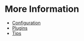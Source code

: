 More Information
================

- [Configuration](https://github.com/philosowaffle/NewDeviceSetup/blob/master/Windows/SublimeText%203/Configuration.md)
- [Plugins](https://github.com/philosowaffle/NewDeviceSetup/blob/master/Windows/SublimeText%203/Plugins.md)
- [Tips](https://github.com/philosowaffle/NewDeviceSetup/blob/master/Windows/SublimeText%203/Tips.md)
